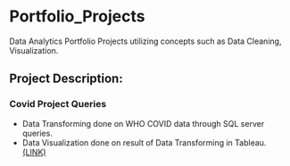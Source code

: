 # Portfolio_Projects

Data Analytics Portfolio Projects utilizing concepts such as Data Cleaning, Visualization.

## Project Description:

### Covid Project Queries

* Data Transforming done on WHO COVID data through SQL server queries.
* Data Visualization done on result of Data Transforming in Tableau. [(LINK)](https://public.tableau.com/app/profile/vinod.sampath/viz/Covid_Viz_Portfolio_Project/Story1)
